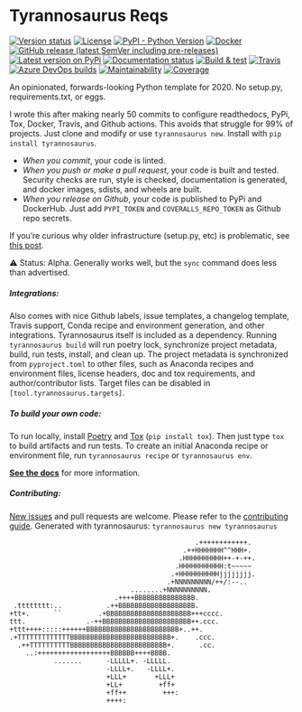 # Tyrannosaurus Reqs
[![Version status](https://img.shields.io/pypi/status/tyrannosaurus)](https://pypi.org/project/tyrannosaurus/)
[![License](https://img.shields.io/badge/License-Apache%202.0-blue.svg)](https://opensource.org/licenses/Apache-2.0)
[![PyPI - Python Version](https://img.shields.io/pypi/pyversions/tyrannosaurus)](https://pypi.org/project/tyrannosaurus/)
[![Docker](https://img.shields.io/docker/v/dmyersturnbull/tyrannosaurus?color=green&label=DockerHub)](https://hub.docker.com/repository/docker/dmyersturnbull/tyrannosaurus)
[![GitHub release (latest SemVer including pre-releases)](https://img.shields.io/github/v/release/dmyersturnbull/tyrannosaurus?include_prereleases&label=GitHub)](https://github.com/dmyersturnbull/tyrannosaurus/releases)
[![Latest version on PyPi](https://badge.fury.io/py/tyrannosaurus.svg)](https://pypi.org/project/tyrannosaurus/)
[![Documentation status](https://readthedocs.org/projects/tyrannosaurus/badge/?version=latest&style=flat-square)](https://tyrannosaurus.readthedocs.io/en/stable/)
[![Build & test](https://github.com/dmyersturnbull/tyrannosaurus/workflows/Build%20&%20test/badge.svg)](https://github.com/dmyersturnbull/tyrannosaurus/actions)
[![Travis](https://img.shields.io/travis/dmyersturnbull/tyrannosaurus?label=Travis)](https://travis-ci.org/dmyersturnbull/tyrannosaurus)
[![Azure DevOps builds](https://img.shields.io/azure-devops/build/dmyersturnbull/0350c934-2512-4592-848e-9db46c63241a/1?label=Azure)](https://dev.azure.com/dmyersturnbull/tyrannosaurus/_build?definitionId=1&_a=summary)
[![Maintainability](https://api.codeclimate.com/v1/badges/5e3b38c9b9c418461dc3/maintainability)](https://codeclimate.com/github/dmyersturnbull/tyrannosaurus/maintainability)
[![Coverage](https://coveralls.io/repos/github/dmyersturnbull/tyrannosaurus/badge.svg?branch=master)](https://coveralls.io/github/dmyersturnbull/tyrannosaurus?branch=master)

An opinionated, forwards-looking Python template for 2020.
No setup.py, requirements.txt, or eggs.

I wrote this after making nearly 50 commits to configure
readthedocs, PyPi, Tox, Docker, Travis, and Github actions.
This avoids that struggle for 99% of projects.
Just clone and modify or use `tyrannosaurus new`.
Install with `pip install tyrannosaurus`.

- _When you commit_, your code is linted.
- _When you push or make a pull request_, your code is built and tested.
  Security checks are run, style is checked,
  documentation is generated, and docker images, sdists, and wheels are built.
- _When you release on Github_, your code is published to PyPi and DockerHub.
  Just add `PYPI_TOKEN` and `COVERALLS_REPO_TOKEN` as Github repo secrets.

If you’re curious why older infrastructure (setup.py, etc) is problematic,
see [this post](https://dmyersturnbull.github.io/#-the-python-build-landscape).

⚠ Status: Alpha. Generally works well, but
   the `sync` command does less than advertised.

##### Integrations:

Also comes with nice Github labels, issue templates, a changelog template,
Travis support, Conda recipe and environment generation, and other integrations.
Tyrannosaurus itself is included as a dependency.
Running `tyrannosaurus build` will run poetry lock, synchronize project metadata, build, run tests, install,
and clean up. The project metadata is synchronized from `pyproject.toml` to other files,
such as Anaconda recipes and environment files, license headers, doc and tox requirements, and author/contributor lists.
Target files can be disabled in `[tool.tyrannosaurus.targets]`.


##### To build your own code:

To run locally, install [Poetry](https://github.com/python-poetry/poetry)
and [Tox](https://tox.readthedocs.io/en/latest/) (`pip install tox`).
Then just type `tox` to build artifacts and run tests.
To create an initial Anaconda recipe or environment file, run `tyrannosaurus recipe` or `tyrannosaurus env`.

**[See the docs](https://tyrannosaurus.readthedocs.io/en/stable/)** for more information.

##### Contributing:

[New issues](https://github.com/dmyersturnbull/tyrannosaurus/issues) and pull requests are welcome.
Please refer to the [contributing guide](https://github.com/dmyersturnbull/tyrannosaurus/blob/master/CONTRIBUTING.md).
Generated with tyrannosaurus: `tyrannosaurus new tyrannosaurus`


```text
                                              .++++++++++++.
                                           .++HHHHHHH^^HHH+.
                                          .HHHHHHHHHH++-+-++.
                                         .HHHHHHHHHHH:t~~~~~
                                        .+HHHHHHHHHHjjjjjjjj.
                                       .+NNNNNNNNN/++/:--..
                              ........+NNNNNNNNNN.
                          .++++BBBBBBBBBBBBBBB.
 .tttttttt:..           .++BBBBBBBBBBBBBBBBBBB.
+tt+.      ``         .+BBBBBBBBBBBBBBBBBBBBB+++cccc.
ttt.               .-++BBBBBBBBBBBBBBBBBBBBBB++.ccc.
+ttt++++:::::++++++BBBBBBBBBBBBBBBBBBBBBBB+..++.
.+TTTTTTTTTTTTTBBBBBBBBBBBBBBBBBBBBBBBBB+.    .ccc.
  .++TTTTTTTTTTBBBBBBBBBBBBBBBBBBBBBBBB+.      .cc.
    ..:++++++++++++++++++BBBBBB++++BBBB.
           .......      -LLLLL+. -LLLLL.
                        -LLLL+.   -LLLL+.
                        +LLL+       +LLL+
                        +LL+         +ff+
                        +ff++         +++:
                        ++++:
```
